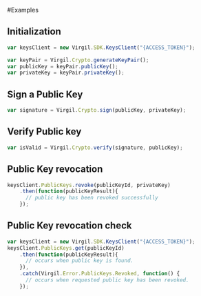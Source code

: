 
#Examples

## Initialization

```javascript
var keysClient = new Virgil.SDK.KeysClient("{ACCESS_TOKEN}");

var keyPair = Virgil.Crypto.generateKeyPair();
var publicKey = keyPair.publicKey();
var privateKey = keyPair.privateKey();
```

## Sign a Public Key
```javascript
var signature = Virgil.Crypto.sign(publicKey, privateKey);
```

## Verify Public key
```javascript
var isValid = Virgil.Crypto.verify(signature, publicKey);
```

## Public Key revocation 
```javascript
keysClient.PublicKeys.revoke(publicKeyId, privateKey)
    .then(function(publicKeyResult){
      // public key has been revoked successfully 
    });
```

## Public Key revocation check 
```javascript
var keysClient = new Virgil.SDK.KeysClient("{ACCESS_TOKEN}");
keysClient.PublicKeys.get(publicKeyId)
    .then(function(publicKeyResult){
      // occurs when public key is found.
    }),
    .catch(Virgil.Error.PublicKeys.Revoked, function() {
      // occurs when requested public key has been revoked.
    });
```


